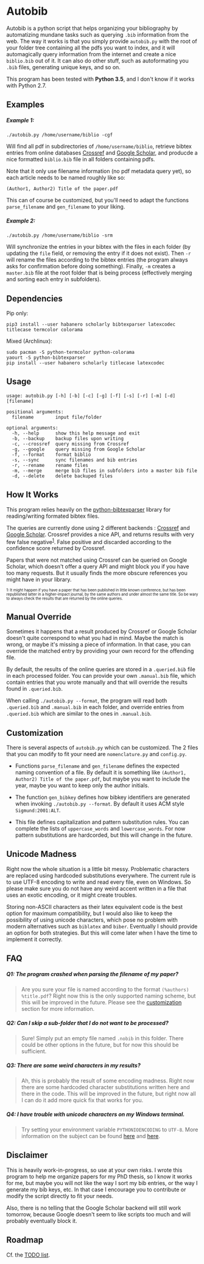 Autobib
=======

Autobib is a python script that helps organizing your bibliography by automatizing mundane tasks such as querying `.bib` information from the web.
The way it works is that you simply provide `autobib.py` with the root of your folder tree containing all the pdfs you want to index, and it will automagically query information from the internet and create a nice `biblio.bib` out of it.
It can also do other stuff, such as autoformating you `.bib` files, generating unique keys, and so on.


This program has been tested with **Python 3.5**, and I don't know if it works with Python 2.7.


Examples
--------

##### Example 1:

    ./autobib.py /home/username/biblio -cgf

Will find all pdf in subdirectories of `/home/username/biblio`, retrieve bibtex entries from online databases [Crossref](http://www.crossref.org/) and [Google Scholar](https://scholar.google.fr/), and producde a nice formatted `biblio.bib` file in all folders containing pdfs.

Note that it only use filename information (no pdf metadata query yet), so each article needs to be named roughly like so:

    (Author1, Author2) Title of the paper.pdf

This can of course be customized, but you'll need to adapt the functions `parse_filename` and `gen_filename` to your liking.

##### Example 2:

    ./autobib.py /home/username/biblio -srm

Will synchronize the entries in your bibtex with the files in each folder (by updating the `file` field, or removing the entry if it does not exist). Then `-r` will rename the files according to the bibtex entries (the program always asks for confirmation before doing something). Finally, `-m` creates a `master.bib` file at the root folder that is being process (effectively merging and sorting each entry in subfolders).

Dependencies
------------

Pip only:

    pip3 install --user habanero scholarly bibtexparser latexcodec titlecase termcolor colorama

Mixed (Archlinux):

    sudo pacman -S python-termcolor python-colorama
    yaourt -S python-bibtexparser
    pip install --user habanero scholarly titlecase latexcodec


Usage
-----

    usage: autobib.py [-h] [-b] [-c] [-g] [-f] [-s] [-r] [-m] [-d] [filename]

    positional arguments:
      filename        input file/folder

    optional arguments:
      -h, --help      show this help message and exit
      -b, --backup    backup files upon writing
      -c, --crossref  query missing from Crossref
      -g, --google    query missing from Google Scholar
      -f, --format    format biblio
      -s, --sync      sync filenames and bib entries
      -r, --rename    rename files
      -m, --merge     merge bib files in subfolders into a master bib file
      -d, --delete    delete backuped files


How It Works
------------

This program relies heavily on the [python-bibtexparser](https://github.com/sciunto-org/python-bibtexparser) library for reading/writing formated bibtex files.

The queries are currently done using 2 different backends : [Crossref](http://www.crossref.org/) and [Google Scholar](https://scholar.google.fr/). Crossref provides a nice API, and returns results with very few false negative<sup>[1](#cr)</sup>. False positive and discarded according to the confidence score returned by Crossref.

Papers that were not matched using Crossref can be queried on Google Scholar, which doesn't offer a query API and might block you if you have too many requests. But it usually finds the more obscure references you might have in your library.

<sub><sup><a name="cr">1</a>: It might happen if you have a paper that has been published in little known conference, but has been republished latter in a higher-impact journal, by the same authors and under almost the same title. So be wary to always check the results that are returned by the online queries.</sup></sub>


Manual Override
---------------

Sometimes it happens that a result produced by Crossref or Google Scholar doesn't quite correspond to what you had in mind. Maybe the match is wrong, or maybe it's missing a piece of information. In that case, you can override the matched entry by providing your own record for the offending file.

By default, the results of the online queries are stored in a `.queried.bib` file in each processed folder. You can provide your own `.manual.bib` file, which contain entries that you wrote manually and that will override the results found in `.queried.bib`.

When calling `./autobib.py --format`, the program will read both `.queried.bib` and `.manual.bib` in each folder, and override entries from `.queried.bib` which are similar to  the ones in `.manual.bib`.


Customization
-------------

There is several aspects of `autobib.py` which can be customized. The 2 files that you can modify to fit your need are `nomenclature.py` and `config.py`.

* Functions `parse_filename` and `gen_filename` defines the expected naming convention of a file. By default it is something like `(Author1, Author2) Title of the paper.pdf`, but maybe you want to include the year, maybe you want to keep only the author initials.

* The function `gen_bibkey` defines how bibkey identifiers are generated when invoking `./autobib.py --format`. By default it uses ACM style `Sigmund:2001:ALT`.

* This file defines capitalization and pattern substitution rules. You can complete the lists of `uppercase_words` and `lowercase_words`. For now pattern substitutions are hardcorded, but this will change in the future.


Unicode Madness
---------------

Right now the whole situation is a little bit messy. Problematic characters are replaced using hardcoded substitutions everywhere. The current rule is to use UTF-8 encoding to write and read every file, even on Windows. So please make sure you do not have any weird accent written in a file that uses an exotic encoding, or it might create troubles.

Storing non-ASCII characters as their latex equivalent code is the best option for maximum compatibility, but I would also like to keep the possibility of using unicode characters, which pose no problem with modern alternatives such as `biblatex` and `biber`. Eventually I should provide an option for both strategies. But this will come later when I have the time to implement it correctly.


FAQ
---

##### Q1: The program crashed when parsing the filename of my paper?

> Are you sure your file is named according to the format `(%authors) %title.pdf`? Right now this is the only supported naming scheme, but this will be improved in the future. Please see the [customization](#customization) section for more information.

##### Q2: Can I skip a sub-folder that I do not want to be processed?

> Sure! Simply put an empty file named `.nobib` in this folder. There could be other options in the future, but for now this should be sufficient.

##### Q3: There are some weird characters in my results?

> Ah, this is probably the result of some encoding madness. Right now there are some hardcoded character substitutions written here and there in the code. This will be improved in the future, but right now all I can do it add more quick fix that works for you.

##### Q4: I have trouble with unicode characters on my Windows terminal.

> Try setting your environment variable `PYTHONIOENCODING` to `UTF-8`. More information on the subject can be found [here](http://stackoverflow.com/questions/507123/python-3-0-how-to-make-print-output-unicode) and [here](http://stackoverflow.com/questions/25127673/how-to-print-utf-8-to-console-with-python-3-4-windows-8).


Disclaimer
----------

This is heavily work-in-progress, so use at your own risks. I wrote this program to help me organize papers for my PhD thesis, so I know it works for me, but maybe you will not like the way I sort my bib entries, or the way I generate my bib keys, etc. In that case I encourage you to contribute or modify the script directly to fit your needs.

Also, there is no telling that the Google Scholar backend will still work tomorrow, because Google doesn't seem to like scripts too much and will probably eventually block it.


Roadmap
-------

Cf. the [TODO list](TODO.md).
